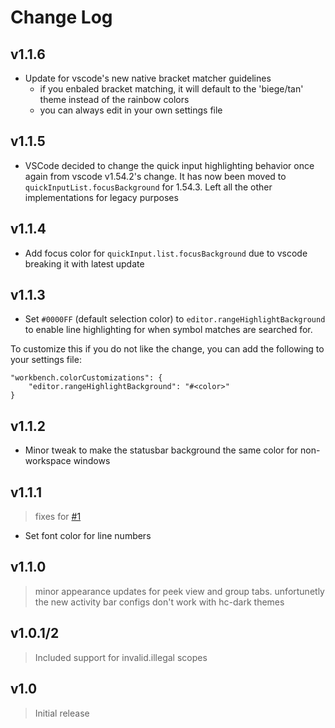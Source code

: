 # Change Log

## v1.1.6

- Update for vscode's new native bracket matcher guidelines
    - if you enbaled bracket matching, it will default to the 'biege/tan' theme instead of the rainbow colors
    - you can always edit in your own settings file

## v1.1.5

- VSCode decided to change the quick input highlighting behavior once again from vscode v1.54.2's change. It has now been moved to `quickInputList.focusBackground` for 1.54.3.
Left all the other implementations for legacy purposes

## v1.1.4

- Add focus color for `quickInput.list.focusBackground` due to vscode breaking it with latest update

## v1.1.3

- Set `#0000FF` (default selection color) to `editor.rangeHighlightBackground` to enable line highlighting for when symbol matches are searched for.

To customize this if you do not like the change, you can add the following to your settings file:

```
"workbench.colorCustomizations": {
    "editor.rangeHighlightBackground": "#<color>"
}
```

## v1.1.2

- Minor tweak to make the statusbar background the same color for non-workspace windows

## v1.1.1
> fixes for [#1](https://github.com/soulshined/Visual-Studio-Code-Naysayer88-Color-Theme/issues/1)

- Set font color for line numbers

## v1.1.0
> minor appearance updates for peek view and group tabs. unfortunetly the new activity bar configs don't work with hc-dark themes

## v1.0.1/2
> Included support for invalid.illegal scopes

## v1.0
> Initial release



